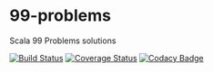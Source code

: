 # 99-problems

Scala 99 Problems solutions

[![Build Status](https://travis-ci.org/shaunl/99-problems.svg?branch=master)](https://travis-ci.org/shaunl/99-problems) [![Coverage Status](https://coveralls.io/repos/shaunl/99-problems/badge.png?branch=master&service=github)](https://coveralls.io/github/shaunl/99-problems?branch=master) [![Codacy Badge](https://api.codacy.com/project/badge/Grade/76293f0b38824ca5b88d82f3e8fb7faf)](https://www.codacy.com/app/shaunl/99-problems?utm_source=github.com&amp;utm_medium=referral&amp;utm_content=shaunl/99-problems&amp;utm_campaign=Badge_Grade)
